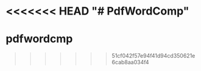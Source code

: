 <<<<<<< HEAD
"# PdfWordComp" 
=======
# pdfwordcmp
>>>>>>> 51cf042f57e94f41d94cd350621e6cab8aa034f4
